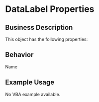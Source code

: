 # DataLabel Properties

## Business Description
This object has the following properties:

## Behavior
Name

## Example Usage
No VBA example available.